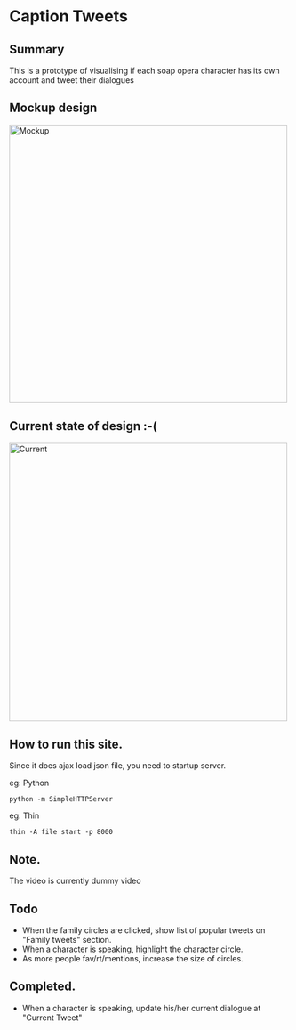 # Caption Tweets

## Summary

This is a prototype of visualising if each soap opera character has its own account and tweet their dialogues


## Mockup design

<img src="https://lh5.googleusercontent.com/-vEwZRTjj6V0/UaEodQw8WOI/AAAAAAAADH8/l42rYqUaf4U/w962-h712-no/Screen+Shot+2013-05-25+at+22.07.24.png
" alt="Mockup" width="500px">

## Current state of design :-(

<img src="https://lh5.googleusercontent.com/-NiT0iciSVUw/UaEpc2mkA_I/AAAAAAAADII/on5V_DLDvL4/w993-h712-no/Screen+Shot+2013-05-25+at+22.12.50.png" alt="Current" width="500px">

## How to run this site.

Since it does ajax load json file, you need to startup server.

eg: Python

    python -m SimpleHTTPServer

eg: Thin

    thin -A file start -p 8000

## Note.

The video is currently dummy video


## Todo

- When the family circles are clicked, show list of popular tweets on "Family tweets" section.
- When a character is speaking, highlight the character circle.
- As more people fav/rt/mentions, increase the size of circles.


## Completed.

- When a character is speaking, update his/her current dialogue at "Current Tweet"
